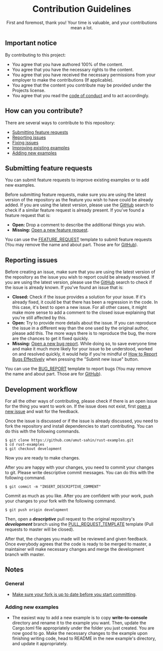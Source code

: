 <div align="center">
  <h1>Contribution Guidelines</h1>
  First and foremost, thank you! Your time is valuable, and your contributions mean a lot.
</div>

## Important notice

By contributing to this project:

- You agree that you have authored 100% of the content.
- You agree that you have the necessary rights to the content.
- You agree that you have received the necessary permissions from your employer to make the contributions (If applicable).
- You agree that the content you contribute may be provided under the Projects license.
- You agree that you read the [code of conduct] and to act accordingly.

## How can you contribute?

There are several ways to contribute to this repository:

- [Submitting feature requests](#submitting-feature-requests)
- [Reporting issues](#reporting-issues)
- [Fixing issues](#development-workflow)
- [Improving existing examples](#development-workflow)
- [Adding new examples](#development-workflow)

## Submitting feature requests

You can submit feature requests to improve existing examples or to add new examples.

Before submitting feature requests, make sure you are using the latest version of the repository as the feature you wish to have could be already added.
If you are using the latest version, please use the [GitHub] search to check if a similar feature request is already present.
If you've found a feature request that is:

- **Open:** Drop a comment to describe the additional things you wish.
- **Missing:** [Open a new feature request].

You can use the [FEATURE_REQUEST] template to submit feature requests (You may remove the name and about part. Those are for [GitHub]).

## Reporting issues

Before creating an issue, make sure that you are using the latest version of the repository as the issue you wish to report could be already resolved.
If you are using the latest version, please use the [GitHub] search to check if the issue is already known.
If you've found an issue that is:

- **Closed:** Check if the issue provides a solution for your issue.
  If it's already fixed, it could be that there has been a regression in the code.
  In this case, it's best to open a new issue.
  For all other cases, it might make more sense to add a comment to the closed issue explaining that you're still affected by this.
- **Open:** Try to provide more details about the issue.
  If you can reproduce the issue in a different way than the one used by the original author, please add this.
  The more ways there is to reproduce the bug, the more are the chances to get it fixed quickly.
- **Missing:** [Open a new bug report].
  While doing so, to save everyone time and make it much more likely for your issue to be understood, worked on and resolved quickly, it would help if you're mindful of [How to Report Bugs Effectively] when pressing the "Submit new issue" button.

You can use the [BUG_REPORT] template to report bugs (You may remove the name and about part. Those are for [GitHub]).

## Development workflow

For all the other ways of contributing, please check if there is an open issue for the thing you want to work on.
If the issue does not exist, first [open a new issue] and wait for the feedback.

Once the issue is discussed or if the issue is already discussed, you need to fork the repository and install dependencies to start contributing.
You can do this with the following commands.

```
$ git clone https://github.com/umut-sahin/rust-examples.git
$ cd rust-examples
$ git checkout development
```

Now you are ready to make changes.

After you are happy with your changes, you need to commit your changes to git.
Please write descriptive commit messages.
You can do this with the following command.

```
$ git commit -m "INSERT_DESCRIPTIVE_COMMENT"
```

Commit as much as you like.
After you are confident with your work, push your changes to your fork with the following command.

```
$ git push origin development
```

Then, open a **_descriptive_** pull request to the original repository's **_development_** branch using the [PULL_REQUEST_TEMPLATE] template (Pull requests to master will be closed).

After that, the changes you made will be reviewed and given feedback.
Once everybody agrees that the code is ready to be merged to master, a maintainer will make necessary changes and merge the development branch with master.

## Notes

### General

- [Make sure your fork is up to date before you start committing].

### Adding new examples

- The easiest way to add a new example is to copy **write-to-console** directory and rename it to the example you want.
  Then, update the Cargo.toml file appropriately under the folder you just created.
  You are now good to go.
  Make the necessary changes to the example upon finishing writing code, head to README in the new example's directory, and update it appropriately.


[//]: # (Links)

[BUG_REPORT]:
  https://github.com/umut-sahin/rust-examples/blob/master/.github/ISSUE_TEMPLATE/BUG_REPORT.md
[code of conduct]:
  https://github.com/umut-sahin/rust-examples/blob/master/CODE_OF_CONDUCT.md
[FEATURE_REQUEST]:
  https://github.com/umut-sahin/rust-examples/blob/master/.github/ISSUE_TEMPLATE/FEATURE_REQUEST.md
[GitHub]:
  https://github.com/
[How to Report Bugs Effectively]:
  https://www.chiark.greenend.org.uk/~sgtatham/bugs.html
[Make sure your fork is up to date before you start committing]:
  https://help.github.com/articles/syncing-a-fork/
[Open a new bug report]:
  https://github.com/umut-sahin/rust-examples/issues/new?template=FEATURE_REQUEST.md
[Open a new feature request]:
  https://github.com/umut-sahin/rust-examples/issues/new?template=FEATURE_REQUEST.md
[open a new issue]:
  https://github.com/umut-sahin/rust-examples/issues/new?template=BUG_REPORT.md 
[PULL_REQUEST_TEMPLATE]:
  https://github.com/umut-sahin/rust-examples/blob/master/.github/PULL_REQUEST_TEMPLATE.md
